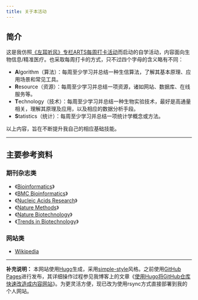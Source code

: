 ```yaml
---
title: 关于本活动
---
```


## 简介

这是我仿照[《左耳听风》专栏ARTS每周打卡活动](https://yanlinlin.cn/ARTS-Weekly/about)而启动的自学活动，内容面向生物信息/精准医疗。也采取每周打卡的方式，只不过四个字母的含义略有不同：

* **A**lgorithm（算法）：每周至少学习并总结一种生信算法，了解其基本原理、应用场景和常见工具。
* **R**esource（资源）：每周至少学习并总结一项资源，诸如网站、数据库、在线服务等。
* **T**echnology（技术）：每周至少学习并总结一种生物实验技术，最好是高通量相关，理解其原理及应用，以及相应的数据分析手段。
* **S**tatistics（统计）：每周至少学习并总结一项统计学概念或方法。

以上内容，旨在不断提升我自己的相应基础技能。

---

## 主要参考资料

### 期刊杂志类

* 《[Bioinformatics](https://academic.oup.com/bioinformatics)》
* 《[BMC Bioinformatics](http://www.biomedcentral.com/bmcbioinformatics)》
* 《[Nucleic Acids Research](http://nar.oxfordjournals.org/)》
* 《[Nature Methods](http://www.nature.com/nmeth/index.html)》
* 《[Nature Biotechnology](http://www.nature.com/nbt/)》
* 《[Trends in Biotechnology](https://www.cell.com/trends/biotechnology/)》

### 网站类

* [Wikipedia](http://en.wikipedia.org/)

---

**补充说明：** 本网站使用[Hugo](https://gohugo.io/)生成，采用[simple-style](https://github.com/yanlinlin82/simple-style/)风格。之前使用[GitHub Pages](https://pages.github.com/)进行发布，其详细操作过程参见我博客上的文章《[使用Hugo将GitHub仓库快速改造成内容网站](http://yanlinlin.cn/2019/12/hugo-create-website-on-github/)》。为更灵活方便，现已改为使用rsync方式直接部署到我的个人网站。
